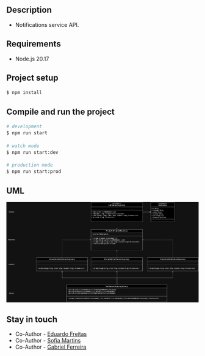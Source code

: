 ## Description

- Notifications service API.

## Requirements
- Node.js 20.17

## Project setup

```bash
$ npm install
```

## Compile and run the project

```bash
# development
$ npm run start

# watch mode
$ npm run start:dev

# production mode
$ npm run start:prod
```

## UML
![Diagram representing the API's core patterns](public/notifications-api.drawio.png)

## Stay in touch

- Co-Author - [Eduardo Freitas](https://github.com/dufrtss)
- Co-Author - [Sofia Martins](https://github.com/SofiaMartinslv)
- Co-Author - [Gabriel Ferreira](https://github.com/GabrielGuinzani)

